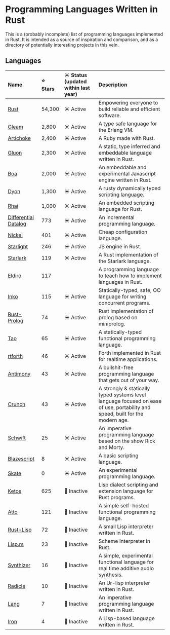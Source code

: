 # Programming Languages Written in Rust

This is a (probably incomplete) list of programming languages implemented in
Rust. It is intended as a source of inspiration and comparison, and as a
directory of potentially interesting projects in this vein.

## Languages

| Name | ⭐ Stars | ☀️ Status (updated within last year) | Description |
|:-----|:---------|:-----------|:-----------|
| [Rust] | 54,300 | ☀️ Active | Empowering everyone to build reliable and efficient software. |
| [Gleam] | 2,800 | ☀️ Active | A type safe language for the Erlang VM. |
| [Artichoke] | 2,400 | ☀️ Active | A Ruby made with Rust. |
| [Gluon] | 2,300 | ☀️ Active | A static, type inferred and embeddable language written in Rust. |
| [Boa] | 2,000 | ☀️ Active | An embeddable and experimental Javascript engine written in Rust. |
| [Dyon] | 1,300 | ☀️ Active | A rusty dynamically typed scripting language. |
| [Rhai] | 1,000 | ☀️ Active | An embedded scripting language for Rust. |
| [Differential Datalog] | 773 | ☀️ Active | An incremental programming language. |
| [Nickel] | 401 | ☀️ Active | Cheap configuration language. |
| [Starlight] | 246 | ☀️ Active | JS engine in Rust. |
| [Starlark] | 119 | ☀️ Active | A Rust implementation of the Starlark language. |
| [Eldiro] | 117 | | A programming language to teach how to implement languages in Rust. |
| [Inko] | 115 | ☀️ Active | Statically-typed, safe, OO language for writing concurrent programs. |
| [Rust-Prolog] | 74 | ☀️ Active | Rust implementation of prolog based on miniprolog. |
| [Tao] | 65 | ☀️ Active | A statically-typed functional programming language. |
| [rtforth] | 46 | ☀️ Active | Forth implemented in Rust for realtime applications. |
| [Antimony] | 43 | ☀️ Active | A bullshit-free programming language that gets out of your way. |
| [Crunch] | 43 | ☀️ Active | A strongly & statically typed systems level language focused on ease of use, portability and speed, built for the modern age. |
| [Schwift] | 25 | ☀️ Active | An imperative programming language based on the show Rick and Morty. |
| [Blazescript] | 8 | ☀️ Active | A basic scripting language. |
| [Skate] | 0 | ☀️ Active | An experimental programming language. |
| [Ketos] | 625 | 🌙 Inactive | Lisp dialect scripting and extension language for Rust programs. |
| [Atto] | 121 | 🌙 Inactive | A simple self-hosted functional programming language. |
| [Rust-Lisp] | 72 | 🌙 Inactive | A small Lisp interpreter written in Rust. |
| [Lisp.rs] | 23 | 🌙 Inactive | Scheme Interpreter in Rust. |
| [Synthizer] | 16 | 🌙 Inactive | A simple, experimental functional language for real time additive audio synthesis. |
| [Radicle] | 10 | 🌙 Inactive | An Ur-lisp interpreter written in Rust. |
| [Lang] | 7 | 🌙 Inactive | An imperative programming language written in Rust. |
| [Iron] | 4 | 🌙 Inactive | A Lisp-based language written in Rust. |


[Rust]: https://github.com/rust-lang/rust
[Dyon]: https://github.com/pistondevelopers/dyon
[Ketos]: https://github.com/murarth/ketos
[Rhai]: https://github.com/jonathandturner/rhai
[Inko]: https://inko-lang.org/
[Gluon]: https://github.com/gluon-lang/gluon

[Antimony]: https://github.com/antimony-lang/antimony
[Tao]: https://github.com/zesterer/tao
[Lang]: https://github.com/gsingh93/lang
[Iron]: https://github.com/Arcterus/iron-lang
[atto]: https://github.com/zesterer/atto

[Rust-lisp]: https://github.com/swgillespie/rust-lisp
[Lisp.rs]: https://github.com/jsdf/lisp.rs
[Radicle]: https://github.com/nham/radicle
[Rust-Prolog]: https://github.com/dagit/rust-prolog
[Synthizer]: https://github.com/nwoeanhinnogaehr/synthizer

[rtforth]: https://github.com/chengchangwu/rtforth
[Schwift]: https://github.com/natemara/schwift
[Gleam]: https://github.com/gleam-lang/gleam
[Blazescript]: https://github.com/BlazifyOrg/blazescript
[Starlark]: https://github.com/facebookexperimental/starlark-rust

[Crunch]: https://github.com/Kixiron/crunch-lang
[Eldiro]: https://github.com/arzg/eldiro
[Starlight]: https://github.com/Starlight-JS/Starlight
[Differential Datalog]: https://github.com/vmware/differential-datalog
[Boa]: https://github.com/boa-dev/boa

[Skate]: https://github.com/aDotInTheVoid/skate/
[Nickel]: https://github.com/tweag/nickel
[Artichoke]: https://github.com/artichoke/artichoke
